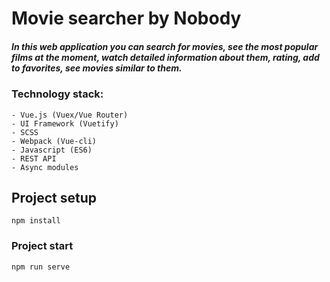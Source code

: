 # Movie searcher by Nobody

##### In this web application you can search for movies, see the most popular films at the moment, watch detailed information about them, rating, add to favorites, see movies similar to them.
### Technology stack:
```
- Vue.js (Vuex/Vue Router)
- UI Framework (Vuetify)
- SCSS
- Webpack (Vue-cli)
- Javascript (ES6)
- REST API
- Async modules
```

## Project setup
```
npm install
```

### Project start
```
npm run serve
```
